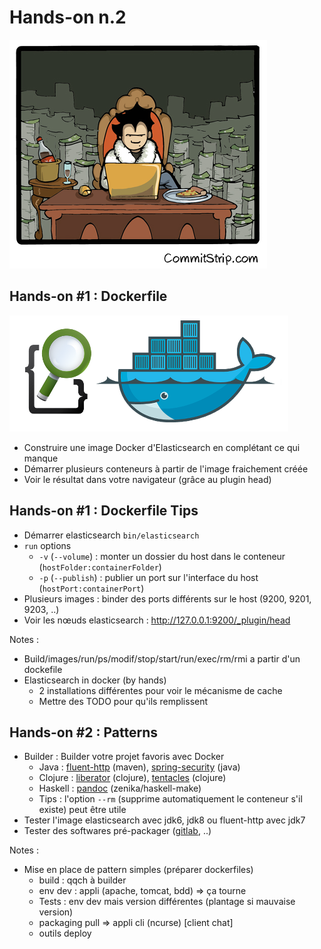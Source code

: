 # Hands-on n.2

![](ressources/images/hands-on-2.png)



## Hands-on #1 : Dockerfile

![](ressources/images/docker-elasticsearch.png)

- Construire une image Docker d'Elasticsearch en complétant ce qui manque
- Démarrer plusieurs conteneurs à partir de l'image fraichement créée
- Voir le résultat dans votre navigateur (grâce au plugin head)




## Hands-on #1 : Dockerfile Tips

- Démarrer elasticsearch ``bin/elasticsearch``
- ``run`` options
    - ``-v`` (``--volume``) : monter un dossier du host dans le
      conteneur (``hostFolder:containerFolder``)
    - ``-p`` (``--publish``) : publier un port sur l'interface du host
      (``hostPort:containerPort``)
- Plusieurs images : binder des ports différents sur le host (9200,
  9201, 9203, ..)
- Voir les nœuds elasticsearch : http://127.0.0.1:9200/_plugin/head


Notes :
- Build/images/run/ps/modif/stop/start/run/exec/rm/rmi a partir d'un dockefile
- Elasticsearch in docker (by hands)
    - 2 installations différentes pour voir le mécanisme de cache
    - Mettre des TODO pour qu'ils remplissent



## Hands-on #2 : Patterns

- Builder : Builder votre projet favoris avec Docker
    - Java : [fluent-http](https://github.com/CodeStory/fluent-http)
      (maven),
      [spring-security](https://github.com/spring-projects/spring-security)
      (java)
    - Clojure :
      [liberator](https://github.com/clojure-liberator/liberator)
      (clojure), [tentacles](https://github.com/Raynes/tentacles) (clojure)
    - Haskell : [pandoc](https://github.com/jgm/pandoc) (zenika/haskell-make)
    - Tips : l'option ``--rm`` (supprime automatiquement le conteneur s'il
      existe) peut être utile
- Tester l'image elasticsearch avec jdk6, jdk8 ou fluent-http avec jdk7
- Tester des softwares pré-packager
  ([gitlab](https://github.com/sameersbn/docker-gitlab), ..)


Notes :
- Mise en place de pattern simples (préparer dockerfiles)
    - build : qqch à builder
    - env dev : appli (apache, tomcat, bdd) => ça tourne
    - Tests : env dev mais version différentes (plantage si mauvaise version)
    - packaging pull => appli cli (ncurse) [client chat]
    - outils deploy
